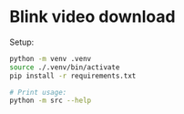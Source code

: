 # Blink video download

Setup:

```bash
python -m venv .venv
source ./.venv/bin/activate
pip install -r requirements.txt

# Print usage:
python -m src --help
```
